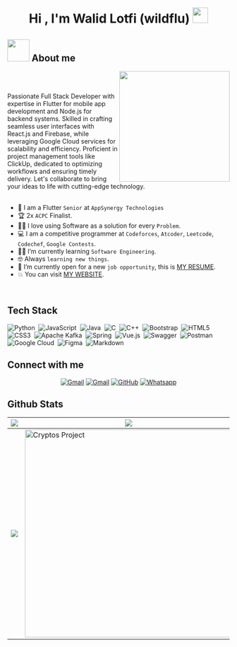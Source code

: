 


<h1 align="center">Hi , I'm Walid Lotfi (wildflu) <img src="https://media.giphy.com/media/hvRJCLFzcasrR4ia7z/giphy.gif" width="35"></h1>

	
## <picture><img src = "https://github.com/7oSkaaa/7oSkaaa/blob/main/Images/about_me.gif?raw=true" width = 50px></picture> About me

<picture> <img align="right" src="https://github.com/7oSkaaa/7oSkaaa/blob/main/Images/Right_Side.gif?raw=true" width = 250px></picture>

<br><br>

Passionate Full Stack Developer with expertise in Flutter for mobile app development and Node.js for backend systems. Skilled in crafting seamless user interfaces with React.js and Firebase, while leveraging Google Cloud services for scalability and efficiency. Proficient in project management tools like ClickUp, dedicated to optimizing workflows and ensuring timely delivery. Let's collaborate to bring your ideas to life with cutting-edge technology.
<br><br>

- :school: I am a Flutter `Senior` at `AppSynergy Technologies`
- :trophy: 2x `ACPC` Finalist.
- :technologist: I love using Software as a solution for every `Problem`.
- :computer: I am a competitive programmer at `Codeforces`, `Atcoder`, `Leetcode`, `Codechef`, `Google Contests`.
- :student: I’m currently learning `Software Engineering`.
- :nerd_face: Always `learning new things`.
- :thinking: I’m currently open for a new `job opportunity`, this is [MY RESUME](https://firebasestorage.googleapis.com/v0/b/wildflu.appspot.com/o/images%2Fstatic%2Fwalidlotfi-cv-v2.pdf?alt=media&token=7815e434-6816-486a-992e-d04f6edb1057).
- :boom: You can visit [MY WEBSITE](https://wildflu.web.app/).
<br>


## Tech Stack

![Python](https://img.shields.io/badge/python-3670A0?style=for-the-badge&logo=python&logoColor=ffdd54)&nbsp;
![JavaScript](https://img.shields.io/badge/javascript-%23323330.svg?style=for-the-badge&logo=javascript&logoColor=%23F7DF1E)&nbsp;
![Java](https://img.shields.io/badge/java-%23ED8B00.svg?style=for-the-badge&logo=java&logoColor=white)&nbsp;
![C](https://img.shields.io/badge/c-%2300599C.svg?style=for-the-badge&logo=c&logoColor=white)&nbsp;
![C++](https://img.shields.io/badge/c++-%2300599C.svg?style=for-the-badge&logo=c%2B%2B&logoColor=white)&nbsp;
![Bootstrap](https://img.shields.io/badge/bootstrap-%23563D7C.svg?style=for-the-badge&logo=bootstrap&logoColor=white)&nbsp;
![HTML5](https://img.shields.io/badge/html5-%23E34F26.svg?style=for-the-badge&logo=html5&logoColor=white)&nbsp;
![CSS3](https://img.shields.io/badge/css3-%231572B6.svg?style=for-the-badge&logo=css3&logoColor=white)&nbsp;
![Apache Kafka](https://img.shields.io/badge/Apache%20Kafka-000?style=for-the-badge&logo=apachekafka)&nbsp;
![Spring](https://img.shields.io/badge/spring-%236DB33F.svg?style=for-the-badge&logo=spring&logoColor=white)&nbsp;
![Vue.js](https://img.shields.io/badge/vuejs-%2335495e.svg?style=for-the-badge&logo=vuedotjs&logoColor=%234FC08D)&nbsp;
![Swagger](https://img.shields.io/badge/-Swagger-%23Clojure?style=for-the-badge&logo=swagger&logoColor=white)&nbsp;
![Postman](https://img.shields.io/badge/Postman-FF6C37?style=for-the-badge&logo=postman&logoColor=white)&nbsp;
![Google Cloud](https://img.shields.io/badge/GoogleCloud-%234285F4.svg?style=for-the-badge&logo=google-cloud&logoColor=white)&nbsp;
![Figma](https://img.shields.io/badge/figma-%23F24E1E.svg?style=for-the-badge&logo=figma&logoColor=white)&nbsp;
![Markdown](https://img.shields.io/badge/markdown-%23000000.svg?style=for-the-badge&logo=markdown&logoColor=white)&nbsp;


## Connect with me
<p align="center">
	<a href="mailto:walidcode0@gmail.com"><img img src="https://img.shields.io/badge/gmail-%23EA4335.svg?style=plastic&logo=gmail&logoColor=white" alt="Gmail"/></a>
	<a href="mailto:walidlotfi011@gmail.com"><img img src="https://img.shields.io/badge/gmail-%23EA4335.svg?style=plastic&logo=gmail&logoColor=white" alt="Gmail"/></a>
	<a href="https://github.com/wildflu"><img src="https://img.shields.io/badge/github-%23181717.svg?style=plastic&logo=github&logoColor=white" alt="GitHub"/></a>
	<a href="https://wa.me/212635225361"><img src="https://img.shields.io/badge/whatsapp-%2325D366.svg?style=plastic&logo=whatsapp&logoColor=white" alt="Whatsapp"/></a>
</p>


## Github Stats

<img src="https://github-readme-stats.vercel.app/api?username=wildflu&&show_icons=true&count_private=true&theme=github_dark">|<img src="https://github-readme-streak-stats.herokuapp.com/?user=wildflu&theme=blueberry_duo"/>
|---|---|
<img src="https://github-readme-stats.vercel.app/api/top-langs/?username=wildflu&layout=compact&theme=github_dark"/>|<img align="center" width="470" src="https://github-readme-stats.vercel.app/api/pin/?username=wildflu&repo=kitchen_equip_web_app&theme=nightowl&show_owner=true" alt="Cryptos Project" />



<!-- <div align="center">
<h2 align="center">📈 Cᴏɴᴛʀɪʙᴜᴛɪᴏɴ Gʀᴀᴘʜ 📈</h2>
    <img src="https://github-readme-activity-graph.vercel.app/graph?username=wildflu&bg_color=011627&color=79d3c3&line=c792ea&point=ffeb95&area=true&hide_border=false" border-radius="15">
</div> -->

